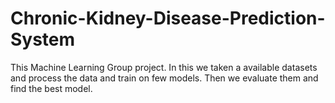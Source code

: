 # Chronic-Kidney-Disease-Prediction-System
This Machine Learning Group project. In this we taken a available datasets and process the data and train on few models. Then we evaluate them and find the best model.
